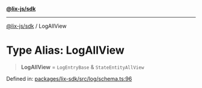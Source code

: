 [**@lix-js/sdk**](../README.md)

***

[@lix-js/sdk](../README.md) / LogAllView

# Type Alias: LogAllView

> **LogAllView** = `LogEntryBase` & `StateEntityAllView`

Defined in: [packages/lix-sdk/src/log/schema.ts:96](https://github.com/opral/monorepo/blob/0501d8fe7eed9db1f8058e8d1d58b1d613ceaf43/packages/lix-sdk/src/log/schema.ts#L96)

